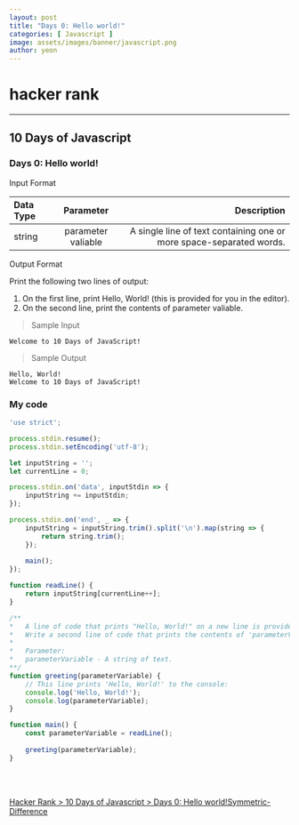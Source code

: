 ```yaml
---
layout: post
title: "Days 0: Hello world!"
categories: [ Javascript ]
image: assets/images/banner/javascript.png
author: yeon
---
```


# hacker rank
---
## 10 Days of Javascript
### Days 0: Hello world!

Input Format

| Data Type | Parameter | Description |
| :-------- | :-------: | ----------: |
| string    | parameter valiable| A single line of text containing one or more space-separated words. |

Output Format

Print the following two lines of output:

1. On the first line, print Hello, World! (this is provided for you in the editor).
2. On the second line, print the contents of parameter valiable.


> Sample Input
~~~
Welcome to 10 Days of JavaScript!
~~~

> Sample Output
~~~
Hello, World!
Welcome to 10 Days of JavaScript!
~~~

### My code
```javascript
'use strict';

process.stdin.resume();
process.stdin.setEncoding('utf-8');

let inputString = '';
let currentLine = 0;

process.stdin.on('data', inputStdin => {
    inputString += inputStdin;
});

process.stdin.on('end', _ => {
    inputString = inputString.trim().split('\n').map(string => {
        return string.trim();
    });
    
    main();    
});

function readLine() {
    return inputString[currentLine++];
}

/**
*   A line of code that prints "Hello, World!" on a new line is provided in the editor. 
*   Write a second line of code that prints the contents of 'parameterVariable' on a new line.
*
*	Parameter:
*   parameterVariable - A string of text.
**/
function greeting(parameterVariable) {
    // This line prints 'Hello, World!' to the console:
    console.log('Hello, World!');
    console.log(parameterVariable);
}

function main() {
    const parameterVariable = readLine();
    
    greeting(parameterVariable);
}
```

<br>
<br>

[Hacker Rank > 10 Days of Javascript > Days 0: Hello world!Symmetric-Difference ](https://www.hackerrank.com/challenges/js10-hello-world/problem)